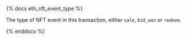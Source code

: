 {% docs eth_nft_event_type %}

The type of NFT event in this transaction, either `sale`,  `bid_won` or `redeem`. 

{% enddocs %}